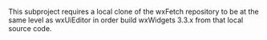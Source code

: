 This subproject requires a local clone of the wxFetch repository to be at the same level as wxUiEditor in order build wxWidgets 3.3.x from that local source code.
